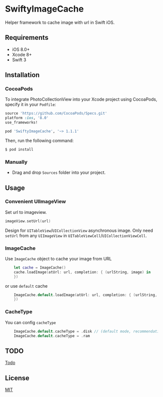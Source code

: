 # SwiftyImageCache
Helper framework to cache image with url in Swift iOS.

## Requirements

* iOS 8.0+
* Xcode 8+
* Swift 3

## Installation

### CocoaPods

To integrate PhotoCollectionView into your Xcode project using CocoaPods, specify it in your `Podfile`:

```ruby
source 'https://github.com/CocoaPods/Specs.git'
platform :ios, '8.0'
use_frameworks!

pod 'SwiftyImageCache', '~> 1.1.1'
```

Then, run the following command:

```bash
$ pod install
```

### Manually
- Drag and drop `Sources` folder into your project.

## Usage

### Convenient UIImageView
Set url to imageview. 
```swift
imageView.setUrl(url)
```
Design for `UITableView`/`UICollectionView` asynchronous image. Only need `setUrl` from any `UIImageView` in `UITableViewCell`/`UICollectionViewCell`.

### ImageCache
Use `ImageCache` object to cache your image from URL

```swift
	let cache = ImageCache()
	cache.loadImage(atUrl: url, completion: { (urlString, image) in
	})
```
or use `default` cache
```swift
	ImageCache.default.loadImage(atUrl: url, completion: { (urlString, image) in
	})
```
### CacheType
You can config `cacheType` 
```swift
	ImageCache.default.cacheType = .disk // (default mode, recommendation)
	ImageCache.default.cacheType = .ram
```

## TODO
[Todo](https://github.com/noblakit01/SwiftyImageCache/blob/master/TODO.md)

## License
[MIT](http://thi.mit-license.org/)
